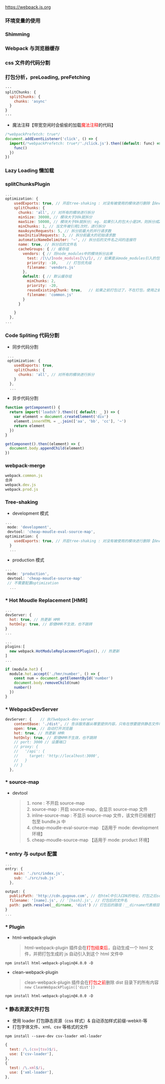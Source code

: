 https://webpack.js.org

### 环境变量的使用

### Shimming

### Webpack 与浏览器缓存

### css 文件的代码分割

### 打包分析，preLoading, preFetching

```javascript
···
splitChunks: {
  splitChunks: {
    chunks: 'async'
  }
}
···
```

- 魔法注释【带宽空闲时会偷偷的加载<font style='color:red;'>魔法注释</font>的代码】

```javascript
/*webpackPrefetch: true*/
document.addEventListener('click', () => {
  import(/*webpackPrefetch: true*/'./click.js').then((default: func) => {
    func()
  })
})
```

### Lazy Loading 懒加载

### splitChunksPlugin

```javascript
...
optimization: {
    usedExports: true, // 开启tree-shaking : 对没有被使用的模块进行删除【development模式下】
    splitChunks: {
      chunks: 'all', // 对所有的模块进行拆分
      minSize: 30000, // 模块大于30k就拆分
      maxSize: 50000, // 模块大于0k就拆分; eg. 如果引入的包大小是1M，则拆分成20个50k的子包
      minChunks: 1, // 当文件被引用1次时，进行拆分
      maxAsyncRequests: 5, // 拆分前最大的并行请求数
      maxInitialRequests: 3, // 拆分前最大的初始请求数
      automaticNameDelimiter: '~', // 拆分后的文件名之间的连接符
      name: true, // 拆分后的文件名
      cacheGroups: { // 缓存组
        vendors: { // 将node_modules中的模块拆分出来
          test: /[\\/]node_modules[\\/]/, // 如果是从mode_modules引入的包，则打包到vendors.js中
          priority: -10,    // 打包优先级
          filename: 'vendors.js'
        },
        default: { // 默认缓存组
          minChunks: 2,
          priority: -20,
          reuseExistingChunk: true,   // 如果之前打包过了，不在打包，使用之前已经打包过的文件
          filename: 'common.js'
        }
      }

    }
  },
...
```

### Code Spliting 代码分割

- 同步代码分割

```javascript
 ...
 optimization: {
    usedExports: true,
    splitChunks: {
      chunks: 'all', // 对所有的模块进行拆分
    }
  },
  ...
```

- 异步代码分割

```javascript
function getComponent() {
  return import('loadsh').then(({ default: _ }) => {
    var element = document.createElement('div')
    element.innerHTML = _.join(['aa', 'bb', 'cc'], '~')
    return element
  })
}

getComponent().then((element) => {
  document.body.appendChild(element)
})
```

### webpack-merge

```javascript
webpack.common.js
合并
webpack.dev.js
webpack.prod.js
```

### Tree-shaking

- development 模式

```JavaScript
...
 mode: 'development',
 devtool: 'cheap-moudle-eval-source-map',
optimization: {
    usedExports: true, // 开启tree-shaking : 对没有被使用的模块进行删除【development模式下】
  }
  ...
```

- production 模式

```JavaScript
...
 mode: 'production',
 devtool: 'cheap-moudle-source-map'
 // 不需要配置optimization
  ...
```

### \* Hot Moudle Replacement [HMR]

```javascript
...
devServer: {
  hot: true, // 热更新 HMR
  hotOnly: true, // 即使HMR不生效，也不跳转
}
...

...
plugins:[
  new webpack.HotModuleReplacementPlugin(), // 热更新
]
...
```

```javascript
if (module.hot) {
  module.hot.accept('./hmr/number', () => {
    const num = document.getElementById('number')
    document.body.removeChild(num)
    number()
  })
}
```

### \* WebpackDevServer

```JavaScript
devServer: {    // 执行webpack-dev-server
    contentBase: './dist', // 告诉服务器从哪里提供内容，只有在想要提供静态文件时才需要
    open: true, // 自动打开浏览器
    hot: true, // 热更新 HMR
    hotOnly: true, // 即使HMR不生效，也不跳转
    // port: 3000 // 设置端口
    // proxy: {
    //   '/api': {
    //     target: 'http://localhost:3000',
    //   }
    // }
  },
```

### \* source-map

- devtool
  > 1. none : 不开启 source-map
  > 2. source-map : 开启 source-map，会显示 source-map 文件
  > 3. inline-source-map : 不显示 source-map 文件，该文件已经被打包至 bundle.js 中
  > 4. cheap-moudle-eval-source-map 【适用于 mode: development 环境】
  > 5. cheap-moudle-source-map 【适用于 mode: product 环境】

### \* entry 与 output 配置

```javascript
...
entry: {
    main: './src/index.js',
    sub: './src/sub.js'
  },

output: {
  publicPath: 'http://cdn.gugouo.com', // 在html中引入CDN的地址，打包之后script会自动拼接上该地址
  filename: '[name].js', // '[hash].js', // 打包后的文件名
  path: path.resolve(__dirname, 'dist') // 打包后的路径：__dirname代表根目录
}
...
```

### \* Plugin

- html-webpack-plugin
  > html-webpack-plugin 插件会在<font color="red">打包结束后</font>，自动生成一个 html 文件，并把打包生成的 js 自动引入到这个 html 文件中

```npm
npm install html-webpack-plugin@4.0.0 -D
```

- clean-webpack-plugin
  > clean-webpack-plugin 插件会在<font color="red">打包之前</font>删除 dist 目录下的所有内容
  > `new CleanWebpackPlugin(['dist'])`

```npm
npm install html-webpack-plugin@4.0.0 -D
```

### \* 静态资源文件打包

- 使用 loader 打包静态资源（css 样式）& 自动添加样式前缀-webkit-等
- 打包字体文件、xml、csv 等格式的文件

```npm
npm install --save-dev csv-loader xml-loader
```

```javascript
{
  test: /\.(csv|tsv)$/i,
  use: ['csv-loader'],
},
{
  test: /\.xml$/i,
  use: ['xml-loader'],
},
```
